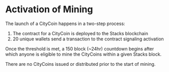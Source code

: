 # Activation of Mining

The launch of a CityCoin happens in a two-step process:

1. The contract for a CityCoin is deployed to the Stacks blockchain
2. 20 unique wallets send a transaction to the contract signaling activation

Once the threshold is met, a 150 block \(~24hr\) countdown begins after which anyone is eligible to mine the CityCoins within a given Stacks block.

There are no CityCoins issued or distributed prior to the start of mining.

